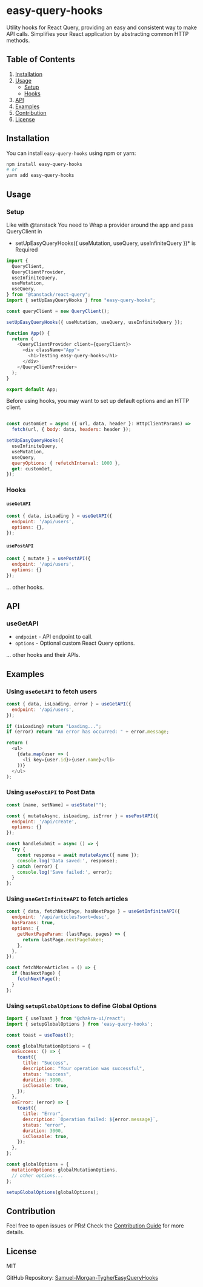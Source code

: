 # easy-query-hooks

Utility hooks for React Query, providing an easy and consistent way to make API calls. Simplifies your React application by abstracting common HTTP methods.

## Table of Contents

1. [Installation](#installation)
2. [Usage](#usage)
    - [Setup](#setup)
    - [Hooks](#hooks)
3. [API](#api)
4. [Examples](#examples)
5. [Contribution](#contribution)
6. [License](#license)

## Installation

You can install `easy-query-hooks` using npm or yarn:

```bash
npm install easy-query-hooks
# or
yarn add easy-query-hooks
```

## Usage

### Setup

Like with @tanstack You need to Wrap a provider around the app and pass QueryClient in


* setUpEasyQueryHooks({ useMutation, useQuery, useInfiniteQuery })* is Required

```javascript
import {
  QueryClient,
  QueryClientProvider,
  useInfiniteQuery,
  useMutation,
  useQuery,
} from "@tanstack/react-query";
import { setUpEasyQueryHooks } from "easy-query-hooks";

const queryClient = new QueryClient();

setUpEasyQueryHooks({ useMutation, useQuery, useInfiniteQuery });

function App() {
  return (
    <QueryClientProvider client={queryClient}>
      <div className="App">
        <h1>Testing easy-query-hooks</h1>
      </div>
    </QueryClientProvider>
  );
}

export default App;

```


Before using hooks, you may want to set up default options and an HTTP client.

```javascript

const customGet = async ({ url, data, header }: HttpClientParams) =>
  fetch(url, { body: data, headers: header });

setUpEasyQueryHooks({
  useInfiniteQuery,
  useMutation,
  useQuery,
  queryOptions: { refetchInterval: 1000 },
  get: customGet,
});

```

### Hooks

#### `useGetAPI`

```javascript
const { data, isLoading } = useGetAPI({
  endpoint: '/api/users',
  options: {},
});
```

#### `usePostAPI`

```javascript
const { mutate } = usePostAPI({
  endpoint: '/api/users',
  options: {}
});
```

... other hooks.

## API

### useGetAPI
* `endpoint` - API endpoint to call.
* `options` - Optional custom React Query options.

... other hooks and their APIs.

## Examples

### Using `useGetAPI` to fetch users

```javascript
const { data, isLoading, error } = useGetAPI({
  endpoint: '/api/users',
});

if (isLoading) return "Loading...";
if (error) return "An error has occurred: " + error.message;

return (
  <ul>
    {data.map(user => (
      <li key={user.id}>{user.name}</li>
    ))}
  </ul>
);
```

### Using `usePostAPI` to Post Data

```javascript
const [name, setName] = useState("");

const { mutateAsync, isLoading, isError } = usePostAPI({
  endpoint: '/api/create',
  options: {}
});

const handleSubmit = async () => {
  try {
    const response = await mutateAsync({ name });
    console.log('Data saved:', response);
  } catch (error) {
    console.log('Save failed:', error);
  }
};
```

### Using `useGetInfiniteAPI` to fetch articles

```javascript
const { data, fetchNextPage, hasNextPage } = useGetInfiniteAPI({
  endpoint: '/api/articles?sort=desc',
  hasParams: true,
  options: {
    getNextPageParam: (lastPage, pages) => {
      return lastPage.nextPageToken;
    },
  },
});

const fetchMoreArticles = () => {
  if (hasNextPage) {
    fetchNextPage();
  }
};
```

### Using `setupGlobalOptions` to define Global Options

```javascript
import { useToast } from "@chakra-ui/react";
import { setupGlobalOptions } from 'easy-query-hooks';

const toast = useToast();

const globalMutationOptions = {
  onSuccess: () => {
    toast({
      title: "Success",
      description: "Your operation was successful",
      status: "success",
      duration: 3000,
      isClosable: true,
    });
  },
  onError: (error) => {
    toast({
      title: "Error",
      description: `Operation failed: ${error.message}`,
      status: "error",
      duration: 3000,
      isClosable: true,
    });
  },
};

const globalOptions = {
  mutationOptions: globalMutationOptions,
  // other options...
};

setupGlobalOptions(globalOptions);
```

## Contribution

Feel free to open issues or PRs! Check the [Contribution Guide](https://github.com/Samuel-Morgan-Tyghe/EasyQueryHooks/blob/main/CONTRIBUTING.md) for more details.

## License

MIT

GitHub Repository: [Samuel-Morgan-Tyghe/EasyQueryHooks](https://github.com/Samuel-Morgan-Tyghe/EasyQueryHooks)